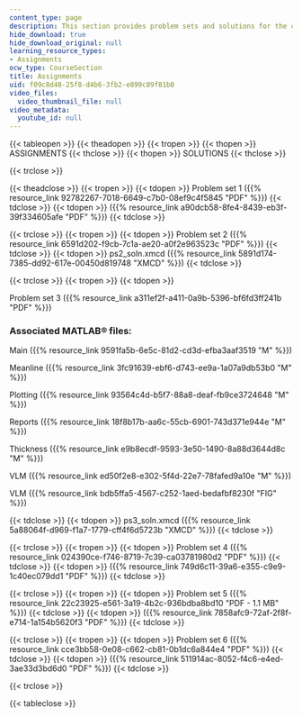 ```yaml
---
content_type: page
description: This section provides problem sets and solutions for the course.
hide_download: true
hide_download_original: null
learning_resource_types:
- Assignments
ocw_type: CourseSection
title: Assignments
uid: f09c8d48-25f8-d4b6-3fb2-e899c89f81b0
video_files:
  video_thumbnail_file: null
video_metadata:
  youtube_id: null
---
```


  

{{< tableopen >}}
{{< theadopen >}}
{{< tropen >}}
{{< thopen >}}
ASSIGNMENTS
{{< thclose >}}
{{< thopen >}}
SOLUTIONS
{{< thclose >}}

{{< trclose >}}

{{< theadclose >}}
{{< tropen >}}
{{< tdopen >}}
Problem set 1 ({{% resource_link 92782267-7018-6649-c7b0-08ef9c4f5845 "PDF" %}})
{{< tdclose >}}
{{< tdopen >}}
({{% resource_link a90dcb58-8fe4-8439-eb3f-39f334605afe "PDF" %}})
{{< tdclose >}}

{{< trclose >}}
{{< tropen >}}
{{< tdopen >}}
Problem set 2 ({{% resource_link 6591d202-f9cb-7c1a-ae20-a0f2e963523c "PDF" %}})
{{< tdclose >}}
{{< tdopen >}}
ps2\_soln.xmcd ({{% resource_link 5891d174-7385-dd92-617e-00450d819748 "XMCD" %}})
{{< tdclose >}}

{{< trclose >}}
{{< tropen >}}
{{< tdopen >}}


Problem set 3 ({{% resource_link a311ef2f-a411-0a9b-5396-bf6fd3ff241b "PDF" %}})

### Associated MATLAB® files:

Main ({{% resource_link 9591fa5b-6e5c-81d2-cd3d-efba3aaf3519 "M" %}})

Meanline ({{% resource_link 3fc91639-ebf6-d743-ee9a-1a07a9db53b0 "M" %}})

Plotting ({{% resource_link 93564c4d-b5f7-88a8-deaf-fb9ce3724648 "M" %}})

Reports ({{% resource_link 18f8b17b-aa6c-55cb-6901-743d371e944e "M" %}})

Thickness ({{% resource_link e9b8ecdf-9593-3e50-1490-8a88d3644d8c "M" %}})

VLM ({{% resource_link ed50f2e8-e302-5f4d-22e7-78fafed9a10e "M" %}})

VLM ({{% resource_link bdb5ffa5-4567-c252-1aed-bedafbf8230f "FIG" %}})


{{< tdclose >}}
{{< tdopen >}}
ps3\_soln.xmcd ({{% resource_link 5a88064f-d969-f1a7-1779-cff4f6d5723b "XMCD" %}})
{{< tdclose >}}

{{< trclose >}}
{{< tropen >}}
{{< tdopen >}}
Problem set 4 ({{% resource_link 024390ce-f746-8719-7c39-ca03781980d2 "PDF" %}})
{{< tdclose >}}
{{< tdopen >}}
({{% resource_link 749d6c11-39a6-e355-c9e9-1c40ec079dd1 "PDF" %}})
{{< tdclose >}}

{{< trclose >}}
{{< tropen >}}
{{< tdopen >}}
Problem set 5 ({{% resource_link 22c23925-e561-3a19-4b2c-936bdba8bd10 "PDF - 1.1 MB" %}})
{{< tdclose >}}
{{< tdopen >}}
({{% resource_link 7858afc9-72af-2f8f-e714-1a154b5620f3 "PDF" %}})
{{< tdclose >}}

{{< trclose >}}
{{< tropen >}}
{{< tdopen >}}
Problem set 6 ({{% resource_link cce3bb58-0e08-c662-cb81-0b1dc6a844e4 "PDF" %}})
{{< tdclose >}}
{{< tdopen >}}
({{% resource_link 511914ac-8052-f4c6-e4ed-3ae33d3bd6d0 "PDF" %}})
{{< tdclose >}}

{{< trclose >}}

{{< tableclose >}}